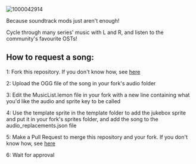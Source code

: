 ![1000042914](https://github.com/montydoesgames/3AIR-Community-Jukebox/assets/128521299/ea8599f8-60e2-46de-8be7-88e4bc24bcd3)

Because soundtrack mods just aren't enough!

Cycle through many series' music with L and R, and listen to the community's favourite OSTs!

## How to request a song:
1: Fork this repository. If you don't know how, see [here](https://docs.github.com/en/pull-requests/collaborating-with-pull-requests/working-with-forks/fork-a-repo#forking-a-repository)

2: Upload the OGG file of the song in your fork's audio folder  

3: Edit the MusicList.lemon file in your fork with a new line containing what you'd like the audio and sprite key to be called 

4: Use the template sprite in the template folder to add the jukebox sprite and put it in your fork's sprites folder, and add the song to the audio_replacements.json file

5: Make a Pull Request to merge this repository and your fork. If you don't know how, see [here](https://docs.github.com/en/pull-requests/collaborating-with-pull-requests/proposing-changes-to-your-work-with-pull-requests/creating-a-pull-request-from-a-fork)

6: Wait for approval
